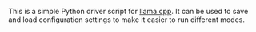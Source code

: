 This is a simple Python driver script for [llama.cpp][].
It can be used to save and load configuration settings
to make it easier to run different modes.

[llama.cpp]: https://github.com/ggerganov/llama.cpp

